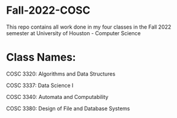 # Fall-2022-COSC

This repo contains all work done in my four classes in the Fall 2022 semester at University of Houston - Computer Science 

# Class Names:

COSC 3320: Algorithms and Data Structures

COSC 3337: Data Science I

COSC 3340: Automata and Computability

COSC 3380: Design of File and Database Systems

